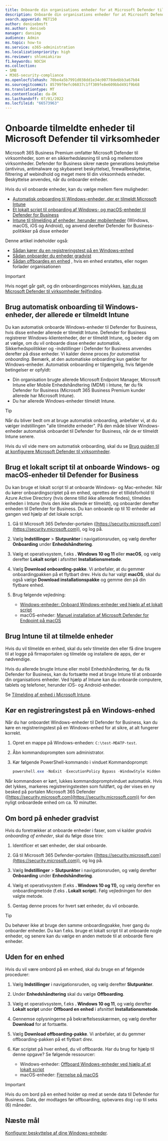 ```yaml
---
title: Onboarde din organisations enheder for at Microsoft Defender til virksomheder
description: Onboarde din organisations enheder for at Microsoft Defender til virksomheder
search.appverid: MET150
author: denisebmsft
ms.author: deniseb
manager: dansimp
audience: Admin
ms.topic: how-to
ms.service: o365-administration
ms.localizationpriority: high
ms.reviewer: shlomiakirav
f1.keywords: NOCSH
ms.collection:
- SMB
- M365-security-compliance
ms.openlocfilehash: 70be4a5b7991d038dd1e34c00778de6bb3a67b84
ms.sourcegitcommit: 85799f0efc06037c1ff309fe8e609bbd491f9b68
ms.translationtype: MT
ms.contentlocale: da-DK
ms.lasthandoff: 07/01/2022
ms.locfileid: "66573963"
---
```

# <a name="onboard-enrolled-devices-to-microsoft-defender-for-business"></a>Onboarde tilmeldte enheder til Microsoft Defender til virksomheder

Microsoft 365 Business Premium omfatter Microsoft Defender til virksomheder, som er en sikkerhedsløsning til små og mellemstore virksomheder. Defender for Business sikrer næste generations beskyttelse (antivirus, antimalware og skybaseret beskyttelse), firewallbeskyttelse, filtrering af webindhold og meget mere til din virksomheds enheder. Beskyttelse anvendes, når du onboarder enheder. 

Hvis du vil onboarde enheder, kan du vælge mellem flere muligheder:

- [Automatisk onboarding til Windows-enheder, der er tilmeldt Microsoft Intune](#use-automatic-onboarding-for-windows-devices-that-are-already-enrolled-in-intune)
- [Et lokalt script til onboarding af Windows- og macOS-enheder til Defender for Business](#use-a-local-script-to-onboard-windows-and-macos-devices-to-defender-for-business)
- [Intune til tilmelding af enheder, herunder mobilenheder](#use-intune-to-enroll-devices) (Windows, macOS, iOS og Android), og anvend derefter Defender for Business-politikker på disse enheder

Denne artikel indeholder også:

- [Sådan kører du en registreringstest på en Windows-enhed](#run-a-detection-test-on-a-windows-device)
- [Sådan onboarder du enheder gradvist](#onboard-devices-gradually)
- [Sådan offboardes en enhed](#offboard-a-device) , hvis en enhed erstattes, eller nogen forlader organisationen

> [!IMPORTANT]
> Hvis noget går galt, og din onboardingproces mislykkes, [kan du se Microsoft Defender til virksomheder fejlfinding](../security/defender-business/mdb-troubleshooting.yml).

## <a name="use-automatic-onboarding-for-windows-devices-that-are-already-enrolled-in-intune"></a>Brug automatisk onboarding til Windows-enheder, der allerede er tilmeldt Intune

Du kan automatisk onboarde Windows-enheder til Defender for Business, hvis disse enheder allerede er tilmeldt Intune. Defender for Business registrerer Windows-klientenheder, der er tilmeldt Intune, og beder dig om at vælge, om du vil onboarde disse enheder automatisk. Sikkerhedspolitikker og -indstillinger i Defender for Business anvendes derefter på disse enheder. Vi kalder denne proces *for automatisk onboarding*. Bemærk, at den automatiske onboarding kun gælder for Windows-enheder. Automatisk onboarding er tilgængelig, hvis følgende betingelser er opfyldt:

- Din organisation brugte allerede Microsoft Endpoint Manager, Microsoft Intune eller Mobile Enhedshåndtering (MDM) i Intune, før du fik Defender for Business (Microsoft 365 Business Premium kunder allerede har Microsoft Intune).
- Du har allerede Windows-enheder tilmeldt Intune.

> [!TIP]
> Når du bliver bedt om at bruge automatisk onboarding, anbefaler vi, at du vælger indstillingen "alle tilmeldte enheder". På den måde bliver Windows-enheder automatisk onboardet til Defender for Business, når de er tilmeldt Intune senere.

Hvis du vil vide mere om automatisk onboarding, skal du se [Brug guiden til at konfigurere Microsoft Defender til virksomheder](../security/defender-business/mdb-use-wizard.md).

## <a name="use-a-local-script-to-onboard-windows-and-macos-devices-to-defender-for-business"></a>Brug et lokalt script til at onboarde Windows- og macOS-enheder til Defender for Business

Du kan bruge et lokalt script til at onboarde Windows- og Mac-enheder. Når du kører onboardingscriptet på en enhed, oprettes der et tillidsforhold til Azure Active Directory (hvis denne tillid ikke allerede findes), tilmeldes enheden i Intune (hvis den ikke allerede er tilmeldt), og onboarder derefter enheden til Defender for Business. Du kan onboarde op til 10 enheder ad gangen ved hjælp af det lokale script.

1. Gå til Microsoft 365 Defender-portalen ([https://security.microsoft.com](https://security.microsoft.com)), og log på.

2. Vælg **Indstillinger** > **Slutpunkter** i navigationsruden, og vælg derefter **Onboarding** under **Enhedshåndtering**.

3. Vælg et operativsystem, f.eks **. Windows 10 og 11** eller **macOS**, og vælg derefter **Lokalt script** i afsnittet **Installationsmetode**. 

4. Vælg **Download onboarding-pakke**. Vi anbefaler, at du gemmer onboardingpakken på et flytbart drev. Hvis du har valgt **macOS**, skal du også vælge **Download installationspakke** og gemme den på din flytbare enhed.

5. Brug følgende vejledning:

   - [Windows-enheder: Onboard Windows-enheder ved hjælp af et lokalt script](../security/defender-endpoint/configure-endpoints-script.md#onboard-windows-devices-using-a-local-script)
   - macOS-enheder: [Manuel installation af Microsoft Defender for Endpoint på macOS](../security/defender-endpoint/mac-install-manually.md#download-installation-and-onboarding-packages)

## <a name="use-intune-to-enroll-devices"></a>Brug Intune til at tilmelde enheder

Hvis du vil tilmelde en enhed, skal du selv tilmelde den eller få dine brugere til at logge på firmaportalen og tilmelde og installere de apps, der er nødvendige. 

Hvis du allerede brugte Intune eller mobil Enhedshåndtering, før du fik Defender for Business, kan du fortsætte med at bruge Intune til at onboarde din organisations enheder. Ved hjælp af Intune kan du onboarde computere, tablets og telefoner, herunder iOS- og Android-enheder.

Se [Tilmelding af enhed i Microsoft Intune](/mem/intune/enrollment/device-enrollment). 

## <a name="run-a-detection-test-on-a-windows-device"></a>Kør en registreringstest på en Windows-enhed

Når du har onboardet Windows-enheder til Defender for Business, kan du køre en registreringstest på en Windows-enhed for at sikre, at alt fungerer korrekt.

1. Opret en mappe på Windows-enheden: `C:\test-MDATP-test`.

2. Åbn kommandoprompten som administrator.

3. Kør følgende PowerShell-kommando i vinduet Kommandoprompt:

   ```powershell
   powershell.exe -NoExit -ExecutionPolicy Bypass -WindowStyle Hidden $ErrorActionPreference = 'silentlycontinue';(New-Object System.Net.WebClient).DownloadFile('http://127.0.0.1/1.exe', 'C:\\test-MDATP-test\\invoice.exe');Start-Process 'C:\\test-MDATP-test\\invoice.exe'
   ```

Når kommandoen er kørt, lukkes kommandopromptvinduet automatisk. Hvis det lykkes, markeres registreringstesten som fuldført, og der vises en ny besked på portalen Microsoft 365 Defender ([https://security.microsoft.com](https://security.microsoft.com)) for den nyligt onboardede enhed om ca. 10 minutter.

## <a name="onboard-devices-gradually"></a>Om bord på enheder gradvist

Hvis du foretrækker at onboarde enheder i faser, som vi kalder *gradvis onboarding af enheder*, skal du følge disse trin: 

1. Identificer et sæt enheder, der skal onboarde.

2. Gå til Microsoft 365 Defender-portalen ([https://security.microsoft.com](https://security.microsoft.com)), og log på.

3. Vælg **Indstillinger** > **Slutpunkter** i navigationsruden, og vælg derefter **Onboarding** under **Enhedshåndtering**.

4. Vælg et operativsystem (f.eks **. Windows 10 og 11),** og vælg derefter en onboardingmetode (f.eks **. Lokalt script**). Følg vejledningen for den valgte metode.

5. Gentag denne proces for hvert sæt enheder, du vil onboarde. 

> [!TIP]
> Du behøver ikke at bruge den samme onboardingpakke, hver gang du onboarder enheder. Du kan f.eks. bruge et lokalt script til at onboarde nogle enheder, og senere kan du vælge en anden metode til at onboarde flere enheder.

## <a name="offboard-a-device"></a>Uden for en enhed

Hvis du vil være ombord på en enhed, skal du bruge en af følgende procedurer:

1. Vælg **Indstillinger** i navigationsruden, og vælg derefter **Slutpunkter**.

2. Under **Enhedshåndtering** skal du vælge **Offboarding**.

3. Vælg et operativsystem, f.eks **. Windows 10 og 11**, og vælg derefter **Lokalt script** under **Offboard en enhed** i afsnittet **Installationsmetode**. 

4. Gennemse oplysningerne på bekræftelsesskærmen, og vælg derefter **Download** for at fortsætte.

5. Vælg **Download offboarding-pakke**. Vi anbefaler, at du gemmer offboarding-pakken på et flytbart drev.

6. Kør scriptet på hver enhed, du vil offboarde. Har du brug for hjælp til denne opgave? Se følgende ressourcer:   

   - Windows-enheder: [Offboard Windows-enheder ved hjælp af et lokalt script](../security/defender-endpoint/configure-endpoints-script.md#offboard-devices-using-a-local-script) 
   - macOS-enheder: [Fjernelse på macOS](../security/defender-endpoint/mac-resources.md#uninstalling)

> [!IMPORTANT]
> Hvis du om bord på en enhed holder op med at sende data til Defender for Business. Data, der modtages før offboarding, opbevares dog i op til seks (6) måneder.

## <a name="next-objective"></a>Næste mål

[Konfigurer beskyttelse af dine Windows-enheder](m365bp-protection-settings-for-windows-10-devices.md).
